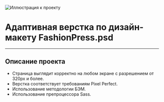 ![Иллюстрация к проекту](https://i.postimg.cc/L5tYsSfS/Fashion-Press.jpg)
# Адаптивная верстка по дизайн-макету FashionPress.psd
___
## Описание проекта
+ Страница выглядит корректно на любом экране с разрешением от 320px и более.
+ Верстка соответствует требованиям Pixel Perfect.
+ Использование методологии БЭМ.
+ Использование препроцессора Sass.